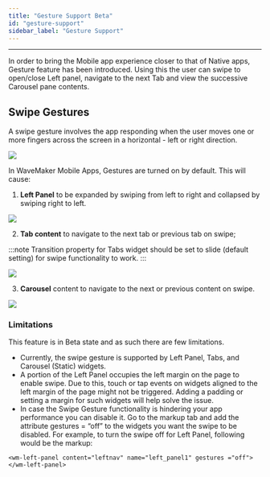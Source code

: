 ```yaml
---
title: "Gesture Support Beta"
id: "gesture-support"
sidebar_label: "Gesture Support"
---
```

---

In order to bring the Mobile app experience closer to that of Native apps, Gesture feature has been introduced. Using this the user can swipe to open/close Left panel, navigate to the next Tab and view the successive Carousel pane contents.

## Swipe Gestures

A swipe gesture involves the app responding when the user moves one or more fingers across the screen in a horizontal - left or right direction. 

[![](/learn/assets/swipe.png)](/learn/assets/swipe.png)

In WaveMaker Mobile Apps, Gestures are turned on by default. This will cause:

1. **Left Panel** to be expanded by swiping from left to right and collapsed by swiping right to left.  

[![](/learn/assets/swipe_leftpanel.png)](/learn/assets/swipe_leftpanel.png)

2. **Tab content** to navigate to the next tab or previous tab on swipe; 

:::note
Transition property for Tabs widget should be set to slide (default setting) for swipe functionality to work. 
:::

[![](/learn/assets/swipe_tabs.png)](/learn/assets/swipe_tabs.png)

3. **Carousel** content to navigate to the next or previous content on swipe. 

[![](/learn/assets/swipe_carousel.png)](/learn/assets/swipe_carousel.png)

### Limitations

This feature is in Beta state and as such there are few limitations.

- Currently, the swipe gesture is supported by Left Panel, Tabs, and Carousel (Static) widgets.
- A portion of the Left Panel occupies the left margin on the page to enable swipe. Due to this, touch or tap events on widgets aligned to the left margin of the page might not be triggered. Adding a padding or setting a margin for such widgets will help solve the issue.
- In case the Swipe Gesture functionality is hindering your app performance you can disable it. Go to the markup tab and add the attribute gestures = “off” to the widgets you want the swipe to be disabled. For example, to turn the swipe off for Left Panel, following would be the markup:

```   
<wm-left-panel content="leftnav" name="left_panel1" gestures ="off"></wm-left-panel>
```
    

